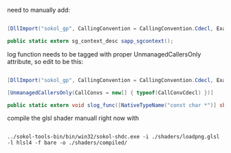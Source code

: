 need to manually add:

```c#

[DllImport("sokol_gp", CallingConvention = CallingConvention.Cdecl, ExactSpelling = true)]

public static extern sg_context_desc sapp_sgcontext();

```

  

log function needs to be tagged with proper UnmanagedCallersOnly attribute, so edit to be this:

```c#

[DllImport("sokol_gp", CallingConvention = CallingConvention.Cdecl, ExactSpelling = true)]

[UnmanagedCallersOnly(CallConvs = new[] { typeof(CallConvCdecl) })]

public static extern void slog_func([NativeTypeName("const char *")] sbyte* tag, [NativeTypeName("uint32_t")] uint log_level, [NativeTypeName("uint32_t")] uint log_item, [NativeTypeName("const char *")] sbyte* message, [NativeTypeName("uint32_t")] uint line_nr, [NativeTypeName("const char *")] sbyte* filename, void* user_data);

```

  

compile the glsl shader manuall right now with

```

../sokol-tools-bin/bin/win32/sokol-shdc.exe -i ./shaders/loadpng.glsl -l hlsl4 -f bare -o ./shaders/compiled/

```